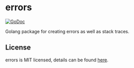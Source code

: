 # errors
[![GoDoc](https://godoc.org/github.com/Bowery/errors?status.png)](https://godoc.org/github.com/Bowery/errors)

Golang package for creating errors as well as stack traces. 

## License

errors is MIT licensed, details can be found [here](https://raw.githubusercontent.com/Bowery/errors/master/LICENSE).
